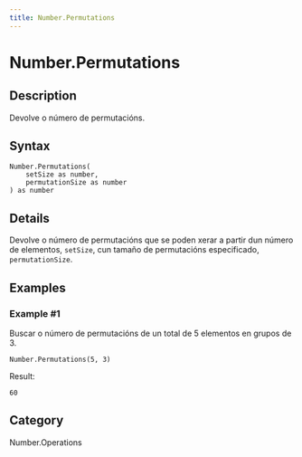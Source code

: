 ```yaml
---
title: Number.Permutations
---
```


# Number.Permutations


## Description

Devolve o número de permutacións.


## Syntax

```powerquery
Number.Permutations(
    setSize as number,
    permutationSize as number
) as number
```


## Details

Devolve o número de permutacións que se poden xerar a partir dun número de elementos, <code>setSize</code>, cun tamaño de permutacións especificado, <code>permutationSize</code>.


## Examples

### Example #1 
Buscar o número de permutacións de un total de 5 elementos en grupos de 3.
```powerquery
Number.Permutations(5, 3)
```

Result: 
```powerquery
60
```




## Category
Number.Operations
